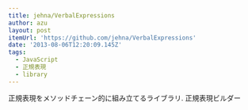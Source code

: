 ```yaml
---
title: jehna/VerbalExpressions
author: azu
layout: post
itemUrl: 'https://github.com/jehna/VerbalExpressions'
date: '2013-08-06T12:20:09.145Z'
tags:
  - JavaScript
  - 正規表現
  - library
---
```

正規表現をメソッドチェーン的に組み立てるライブラリ.
正規表現ビルダー
